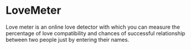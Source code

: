 # LoveMeter
Love meter is an online love detector with which you can measure the percentage of love compatibility and chances of successful relationship between two people just by entering their names.
